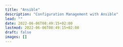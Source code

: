 ```yaml
---
title: "Ansible"
description: "Configuration Management with Ansible"
lead: ""
date: 2022-06-06T08:49:15+02:00
lastmod: 2022-06-06T08:49:15+02:00
draft: false
images: []
---
```


